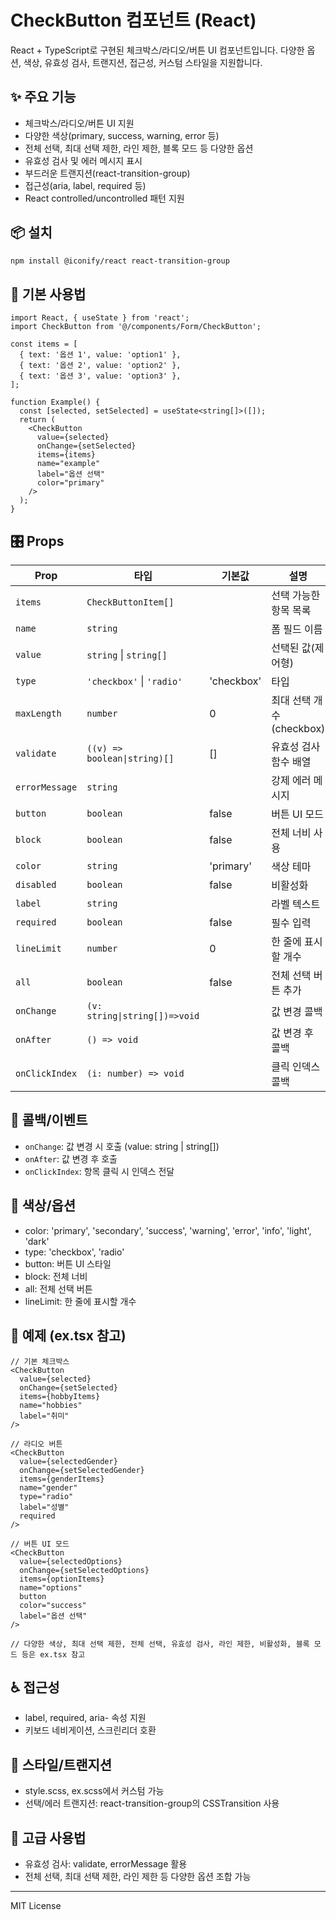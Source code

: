 # CheckButton 컴포넌트 (React)

React + TypeScript로 구현된 체크박스/라디오/버튼 UI 컴포넌트입니다. 다양한 옵션, 색상, 유효성 검사, 트랜지션, 접근성, 커스텀 스타일을 지원합니다.

## ✨ 주요 기능

- 체크박스/라디오/버튼 UI 지원
- 다양한 색상(primary, success, warning, error 등)
- 전체 선택, 최대 선택 제한, 라인 제한, 블록 모드 등 다양한 옵션
- 유효성 검사 및 에러 메시지 표시
- 부드러운 트랜지션(react-transition-group)
- 접근성(aria, label, required 등)
- React controlled/uncontrolled 패턴 지원

## 📦 설치

```bash
npm install @iconify/react react-transition-group
```

## 🚀 기본 사용법

```tsx
import React, { useState } from 'react';
import CheckButton from '@/components/Form/CheckButton';

const items = [
  { text: '옵션 1', value: 'option1' },
  { text: '옵션 2', value: 'option2' },
  { text: '옵션 3', value: 'option3' },
];

function Example() {
  const [selected, setSelected] = useState<string[]>([]);
  return (
    <CheckButton
      value={selected}
      onChange={setSelected}
      items={items}
      name="example"
      label="옵션 선택"
      color="primary"
    />
  );
}
```

## 🎛️ Props

| Prop           | 타입                          | 기본값     | 설명                     |
| -------------- | ----------------------------- | ---------- | ------------------------ |
| `items`        | `CheckButtonItem[]`           |            | 선택 가능한 항목 목록    |
| `name`         | `string`                      |            | 폼 필드 이름             |
| `value`        | `string` \| `string[]`        |            | 선택된 값(제어형)        |
| `type`         | `'checkbox'` \| `'radio'`     | 'checkbox' | 타입                     |
| `maxLength`    | `number`                      | 0          | 최대 선택 개수(checkbox) |
| `validate`     | `((v) => boolean\|string)[]`  | []         | 유효성 검사 함수 배열    |
| `errorMessage` | `string`                      |            | 강제 에러 메시지         |
| `button`       | `boolean`                     | false      | 버튼 UI 모드             |
| `block`        | `boolean`                     | false      | 전체 너비 사용           |
| `color`        | `string`                      | 'primary'  | 색상 테마                |
| `disabled`     | `boolean`                     | false      | 비활성화                 |
| `label`        | `string`                      |            | 라벨 텍스트              |
| `required`     | `boolean`                     | false      | 필수 입력                |
| `lineLimit`    | `number`                      | 0          | 한 줄에 표시할 개수      |
| `all`          | `boolean`                     | false      | 전체 선택 버튼 추가      |
| `onChange`     | `(v: string\|string[])=>void` |            | 값 변경 콜백             |
| `onAfter`      | `() => void`                  |            | 값 변경 후 콜백          |
| `onClickIndex` | `(i: number) => void`         |            | 클릭 인덱스 콜백         |

## 📡 콜백/이벤트

- `onChange`: 값 변경 시 호출 (value: string | string[])
- `onAfter`: 값 변경 후 호출
- `onClickIndex`: 항목 클릭 시 인덱스 전달

## 🎨 색상/옵션

- color: 'primary', 'secondary', 'success', 'warning', 'error', 'info', 'light', 'dark'
- type: 'checkbox', 'radio'
- button: 버튼 UI 스타일
- block: 전체 너비
- all: 전체 선택 버튼
- lineLimit: 한 줄에 표시할 개수

## 🧩 예제 (ex.tsx 참고)

```tsx
// 기본 체크박스
<CheckButton
  value={selected}
  onChange={setSelected}
  items={hobbyItems}
  name="hobbies"
  label="취미"
/>

// 라디오 버튼
<CheckButton
  value={selectedGender}
  onChange={setSelectedGender}
  items={genderItems}
  name="gender"
  type="radio"
  label="성별"
  required
/>

// 버튼 UI 모드
<CheckButton
  value={selectedOptions}
  onChange={setSelectedOptions}
  items={optionItems}
  name="options"
  button
  color="success"
  label="옵션 선택"
/>

// 다양한 색상, 최대 선택 제한, 전체 선택, 유효성 검사, 라인 제한, 비활성화, 블록 모드 등은 ex.tsx 참고
```

## ♿ 접근성

- label, required, aria- 속성 지원
- 키보드 네비게이션, 스크린리더 호환

## 🎨 스타일/트랜지션

- style.scss, ex.scss에서 커스텀 가능
- 선택/에러 트랜지션: react-transition-group의 CSSTransition 사용

## 🔧 고급 사용법

- 유효성 검사: validate, errorMessage 활용
- 전체 선택, 최대 선택 제한, 라인 제한 등 다양한 옵션 조합 가능

---

MIT License
